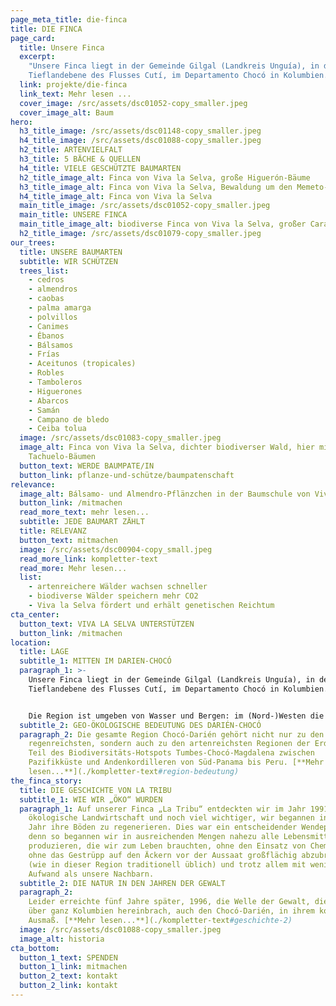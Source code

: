 ```yaml
---
page_meta_title: die-finca
title: DIE FINCA
page_card:
  title: Unsere Finca
  excerpt:
    "Unsere Finca liegt in der Gemeinde Gilgal (Landkreis Unguía), in der\r
    Tieflandebene des Flusses Cutí, im Departamento Chocó in Kolumbien."
  link: projekte/die-finca
  link_text: Mehr lesen ...
  cover_image: /src/assets/dsc01052-copy_smaller.jpeg
  cover_image_alt: Baum
hero:
  h3_title_image: /src/assets/dsc01148-copy_smaller.jpeg
  h4_title_image: /src/assets/dsc01088-copy_smaller.jpeg
  h2_title: ARTENVIELFALT
  h3_title: 5 BÄCHE & QUELLEN
  h4_title: VIELE GESCHÜTZTE BAUMARTEN
  h2_title_image_alt: Finca von Viva la Selva, große Higuerón-Bäume
  h3_title_image_alt: Finca von Viva la Selva, Bewaldung um den Memeto-Bach
  h4_title_image_alt: Finca von Viva la Selva
  main_title_image: /src/assets/dsc01052-copy_smaller.jpeg
  main_title: UNSERE FINCA
  main_title_image_alt: biodiverse Finca von Viva la Selva, großer Caracolí-Baum
  h2_title_image: /src/assets/dsc01079-copy_smaller.jpeg
our_trees:
  title: UNSERE BAUMARTEN
  subtitle: WIR SCHÜTZEN
  trees_list:
    - cedros
    - almendros
    - caobas
    - palma amarga
    - polvillos
    - Canimes
    - Ébanos
    - Bálsamos
    - Frías
    - Aceitunos (tropicales)
    - Robles
    - Tamboleros
    - Higuerones
    - Abarcos
    - Samán
    - Campano de bledo
    - Ceiba tolua
  image: /src/assets/dsc01083-copy_smaller.jpeg
  image_alt: Finca von Viva la Selva, dichter biodiverser Wald, hier mit großen
    Tachuelo-Bäumen
  button_text: WERDE BAUMPATE/IN
  button_link: pflanze-und-schütze/baumpatenschaft
relevance:
  image_alt: Bálsamo- und Almendro-Pflänzchen in der Baumschule von Viva la Selva
  button_link: /mitmachen
  read_more_text: mehr lesen...
  subtitle: JEDE BAUMART ZÄHLT
  title: RELEVANZ
  button_text: mitmachen
  image: /src/assets/dsc00904-copy_small.jpeg
  read_more_link: kompletter-text
  read_more: Mehr lesen...
  list:
    - artenreichere Wälder wachsen schneller
    - biodiverse Wälder speichern mehr CO2
    - Viva la Selva fördert und erhält genetischen Reichtum
cta_center:
  button_text: VIVA LA SELVA UNTERSTÜTZEN
  button_link: /mitmachen
location:
  title: LAGE
  subtitle_1: MITTEN IM DARIEN-CHOCÓ
  paragraph_1: >-
    Unsere Finca liegt in der Gemeinde Gilgal (Landkreis Unguía), in der
    Tieflandebene des Flusses Cutí, im Departamento Chocó in Kolumbien. 


    Die Region ist umgeben von Wasser und Bergen: im (Nord-)Westen die Bergkette des Darién (zugleich die Grenzlinie Kolumbien-Panamá, sowie Südamerika-Nordamerika), im Nordosten die Karibikküste und im Südosten der Atrato-Strom, der wasserreichste Fluss Kolumbiens, mit Zuflüssen aus einigen der regenreichsten Gebiete der Welt.
  subtitle_2: GEO-ÖKOLOGISCHE BEDEUTUNG DES DARIÉN-CHOCÓ
  paragraph_2: Die gesamte Region Chocó-Darién gehört nicht nur zu den
    regenreichsten, sondern auch zu den artenreichsten Regionen der Erde und ist
    Teil des Biodiversitäts-Hotspots Tumbes-Chocó-Magdalena zwischen
    Pazifikküste und Andenkordilleren von Süd-Panama bis Peru. [**Mehr
    lesen...**](./kompletter-text#region-bedeutung)
the_finca_story:
  title: DIE GESCHICHTE VON LA TRIBU
  subtitle_1: WIE WIR „ÖKO“ WURDEN
  paragraph_1: Auf unserer Finca „La Tribu“ entdeckten wir im Jahr 1991 die
    ökologische Landwirtschaft und noch viel wichtiger, wir begannen in diesem
    Jahr ihre Böden zu regenerieren. Dies war ein entscheidender Wendepunkt,
    denn so begannen wir in ausreichenden Mengen nahezu alle Lebensmittel zu
    produzieren, die wir zum Leben brauchten, ohne den Einsatz von Chemikalien,
    ohne das Gestrüpp auf den Äckern vor der Aussaat großflächig abzubrennen
    (wie in dieser Region traditionell üblich) und trotz allem mit weniger
    Aufwand als unsere Nachbarn.
  subtitle_2: DIE NATUR IN DEN JAHREN DER GEWALT
  paragraph_2:
    Leider erreichte fünf Jahre später, 1996, die Welle der Gewalt, die
    über ganz Kolumbien hereinbrach, auch den Chocó-Darién, in ihrem kompletten
    Ausmaß. [**Mehr lesen...**](./kompletter-text#geschichte-2)
  image: /src/assets/dsc01088-copy_smaller.jpeg
  image_alt: historia
cta_bottom:
  button_1_text: SPENDEN
  button_1_link: mitmachen
  button_2_text: kontakt
  button_2_link: kontakt
---
```

